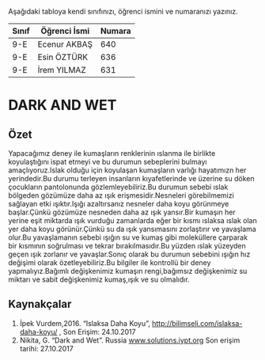

Aşağıdaki tabloya kendi sınıfınızı, öğrenci ismini ve numaranızı yazınız. 

Sınıf | Öğrenci İsmi  | Numara
-------|----------------|--------
9-E    | Ecenur AKBAŞ | 640
9-E    | Esin ÖZTÜRK | 636
9-E    | İrem YILMAZ  | 631
#  DARK AND WET
## Özet
Yapacağımız deney ile kumaşların renklerinin ıslanma ile birlikte koyulaştığını ispat etmeyi ve bu durumun sebeplerini bulmayı amaçlıyoruz.Islak olduğu için koyulaşan kumaşların varlığı hayatımızn her yerindedir.Bu durumu terleyen insanların kıyafetlerinde ve üzerine su döken çocukların pantolonunda gözlemleyebiliriz.Bu durumun sebebi ıslak  bölgeden gözümüze daha az ışık erişmesidir.Nesneleri görebilmemizi sağlayan etki ışıktır.Işığı azaltırsanız nesneler daha koyu görünmeye başlar.Çünkü gözümüze nesneden daha az ışık yansır.Bir kumaşın her yerine eşit miktarda ışık vurduğu zamanlarda eğer bir kısmı ıslaksa ıslak olan yer daha koyu görünür.Çünkü su da ışık yansımasını zorlaştırır ve yavaşlama olur.Bu yavaşlamanın sebebi ışığın su ve kumaş gibi moleküllere çarparak bir kısmının soğrulması ve tekrar bırakılmasıdır.Bu yüzden ıslak yüzeyden geçen ışık zorlanır ve yavaşlar.Sonıç olarak bu durumun sebebini ışığın hız değişimi olarak özetleyebiliriz.Bu bilgiler ile kontrollü
bir deney yapmalıyız.Bağımlı değişkenimiz kumaşın rengi,bağımsız değişkenimiz su miktarı ve sabit değişkenimiz kumaş,ışık ve
su olmalıdır.




## Kaynakçalar  

 1. İpek Vurdem,2016. “Islaksa Daha Koyu”, http://bilimseli.com/islaksa-daha-koyu/ , Son Erişim: 24.10.2017
 2. Nikita, G. “Dark and Wet”. Russia 
www.solutions.iypt.org 
Son erişim tarihi: 27.10.2017  

